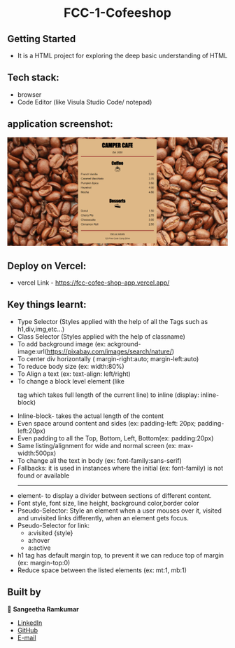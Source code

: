 ﻿<h1 align="center"> FCC-1-Cofeeshop </h1>

## Getting Started
- It is a HTML project for exploring the deep basic understanding of HTML

## Tech stack:
- browser
- Code Editor (like Visula Studio Code/ notepad)

## application screenshot:
![image1](https://github.com/Sangi19/FCC-CofeeShopApp/blob/main/images/Capture.PNG)

## Deploy on Vercel:
- vercel Link - https://fcc-cofee-shop-app.vercel.app/

## Key things learnt:
  - Type Selector (Styles applied with the help of all the Tags such as h1,div,img,etc...)
  - Class Selector (Styles applied with the help of classname)
  - To add background image (ex: ackground-image:url(https://pixabay.com/images/search/nature/)
  - To center div horizontally ( margin-right:auto; margin-left:auto)
  - To reduce body size (ex: width:80%)
  - To Align a text (ex: text-align: left/right)
  - To change a block level element (like <p> tag which takes full length of the current line) to inline (display: inline-block)
  - Inline-block- takes the actual length of the content
  - Even space around content and sides (ex: padding-left: 20px; padding-left:20px)
  - Even padding to all the Top, Bottom, Left, Bottom(ex: padding:20px)
  - Same listing/alignment for wide and normal screen (ex: max-width:500px)
  - To change all the text in body (ex: font-family:sans-serif)
  - Fallbacks: it is used in instances where the initial (ex: font-family) is not found or available
  - <hr> element- to display a divider between sections of different content.
  - Font style, font size, line height, background color,border color
  - Pseudo-Selector: Style an element when a user mouses over it,  visited and unvisited links differently, when an element gets focus.
  - Pseudo-Selector for link:
      - a:visited {style}
      - a:hover
      - a:active
  - h1 tag has default margin top, to prevent it we can reduce top of margin (ex: margin-top:0)
  - Reduce space between the listed elements (ex: mt:1, mb:1)
  
## Built by

👤 **Sangeetha Ramkumar**

- [LinkedIn](https://www.linkedin.com/in/sangeetharamkumar)
- [GitHub](https://github.com/Sangi19)
- [E-mail](sangiammu1020@gmail.com)


